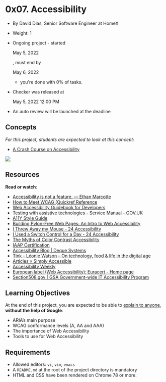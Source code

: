 # 0x07. Accessibility

-   By David Dias, Senior Software Engineer at HomeX
-   Weight: 1
-   Ongoing project - started
    
    May 5, 2022
    
    , must end by
    
    May 6, 2022
    
    - you're done with  0% of tasks.
-   Checker was released at
    
    May 5, 2022 12:00 PM
    
-   An auto review will be launched at the deadline

## Concepts

_For this project, students are expected to look at this concept:_

-   [A Crash Course on Accessibility](https://intranet.hbtn.io/concepts/186)

![](https://holbertonintranet.s3.amazonaws.com/uploads/medias/2019/12/66ba13a2581c5457361a.png?X-Amz-Algorithm=AWS4-HMAC-SHA256&X-Amz-Credential=AKIARDDGGGOU5BHMTQX4%2F20220505%2Fus-east-1%2Fs3%2Faws4_request&X-Amz-Date=20220505T190100Z&X-Amz-Expires=86400&X-Amz-SignedHeaders=host&X-Amz-Signature=13edd1faca834efc7f98740b58c42447160ea269144394bf33d7703a53cc8200)

## Resources

**Read or watch**:

-   [Accessibility is not a feature. — Ethan Marcotte](https://intranet.hbtn.io/rltoken/UTlxQ9qb213Y6SP7kuCsPQ "Accessibility is not a feature. — Ethan Marcotte")
-   [How to Meet WCAG (Quickref Reference](https://intranet.hbtn.io/rltoken/8c9nVrmNWVJ--pUn1dmKVQ "How to Meet WCAG (Quickref Reference")
-   [Web Accessibility Guidebook for Developers](https://intranet.hbtn.io/rltoken/l-XGxAh6sCv8_IahP5izxg "Web Accessibility Guidebook for Developers")
-   [Testing with assistive technologies - Service Manual - GOV.UK](https://intranet.hbtn.io/rltoken/bMm4g4OpeE-Iqxdtzlu0ig "Testing with assistive technologies - Service Manual - GOV.UK")
-   [A11Y Style Guide](https://intranet.hbtn.io/rltoken/1q0B-A6MYnUuTPZOdKgIsg "A11Y Style Guide")
-   [Building Pylon-Free Web Pages: An Intro to Web Accessibility](https://intranet.hbtn.io/rltoken/66RMpeHXTYIc7NgoMHPihQ "Building Pylon-Free Web Pages: An Intro to Web Accessibility")
-   [I Threw Away my Mouse - 24 Accessibility](https://intranet.hbtn.io/rltoken/8PcPbGbZvmBtnn9dTB2LLQ "I Threw Away my Mouse - 24 Accessibility")
-   [I Used a Switch Control for a Day - 24 Accessibility](https://intranet.hbtn.io/rltoken/B7CCmybCPdoR-vy0Ljf_Kw "I Used a Switch Control for a Day - 24 Accessibility")
-   [The Myths of Color Contrast Accessibility](https://intranet.hbtn.io/rltoken/RHFJ-QN-x6sBgYDHNmAmhg "The Myths of Color Contrast Accessibility")
-   [IAAP Certification](https://intranet.hbtn.io/rltoken/lEgyRyRG4A4RFaD6R-RT2A "IAAP Certification")
-   [Accessibility Blog | Deque Systems](https://intranet.hbtn.io/rltoken/F6MKiJDGC7oahx5l1PG4tA "Accessibility Blog | Deque Systems")
-   [Tink - Léonie Watson – On technology, food & life in the digital age](https://intranet.hbtn.io/rltoken/e2vhJAVwJgCSj_qWh5d9OA "Tink - Léonie Watson – On technology, food & life in the digital age")
-   [Articles » Simply Accessible](https://intranet.hbtn.io/rltoken/JMoCv9TlEIkMM6KGXcBIlA "Articles » Simply Accessible")
-   [Accessibility Weekly](https://intranet.hbtn.io/rltoken/46XM-mspubGF2aZaPLtlTQ "Accessibility Weekly")
-   [European label (Web Accessibility): Euracert - Home page](https://intranet.hbtn.io/rltoken/DsxGlFcMObADMOuJ6y8nDw "European label (Web Accessibility): Euracert - Home page")
-   [Section508.gov | GSA Government-wide IT Accessibility Program](https://intranet.hbtn.io/rltoken/bwPuWIeb6MMZCopmv5KJOA "Section508.gov | GSA Government-wide IT Accessibility Program")

## Learning Objectives

At the end of this project, you are expected to be able to  [explain to anyone](https://intranet.hbtn.io/rltoken/YPACVtPCGlM9EBt6TZoOug "explain to anyone"),  **without the help of Google**:

-   ARIA’s main purpose
-   WCAG conformance levels (A, AA and AAA)
-   The importance of Web Accessibility
-   Tools to use for Web Accessibility

## Requirements

-   Allowed editors:  `vi`,  `vim`,  `emacs`
-   A  `README.md`  at the root of the project directory is mandatory
-   HTML and CSS have been rendered on Chrome 78 or more.